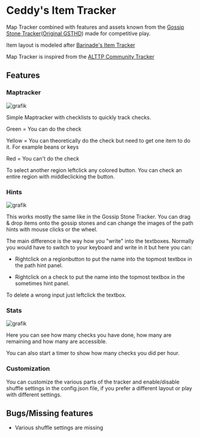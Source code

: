 # Ceddy's Item Tracker
Map Tracker combined with features and assets known from the [Gossip Stone Tracker](https://github.com/HapaxL/GSTHD)([Original GSTHD](https://github.com/Draeko/ootr_gst/tree/ladder_version)) made for competitive play.

Item layout is modeled after [Barinade's Item Tracker](https://wiki.ootrandomizer.com/index.php/Trackers#Barinade's_Item_Tracker)

Map Tracker is inspired from the [ALTTP Community Tracker](https://alttprtracker.dunka.net/)
## Features
### Maptracker
![grafik](https://github.com/user-attachments/assets/31d7253b-9536-4750-9930-e10a4aa5af02)

Simple Maptracker with checklists to quickly track checks.

Green = You can do the check

Yellow = You can theoretically do the check but need to get one item to do it. For example beans or keys

Red = You can't do the check

To select another region leftclick any colored button. You can check an entire region with middleclicking the button.

### Hints

![grafik](https://github.com/user-attachments/assets/78b609e8-ca38-422c-880a-68c4fa1c4472)

This works mostly the same like in the Gossip Stone Tracker. You can drag & drop items onto the gossip stones and can change the images of the path hints with mouse clicks or the wheel.

The main difference is the way how you "write" into the textboxes. Normally you would have to switch to your keyboard and write in it but here you can:

- Rightclick on a regionbutton to put the name into the topmost textbox in the path hint panel.

- Rightclick on a check to put the name into the topmost textbox in the sometimes hint panel.

To delete a wrong input just leftclick the textbox.

### Stats

![grafik](https://github.com/user-attachments/assets/19915af7-7887-422e-b242-ac94dbcfcff7)

Here you can see how many checks you have done, how many are remaining and how many are accessible. 

You can also start a timer to show how many checks you did per hour.

### Customization

You can customize the various parts of the tracker and enable/disable shuffle settings in the config.json file, if you prefer a different layout or play with different settings.

## Bugs/Missing features

- Various shuffle settings are missing

